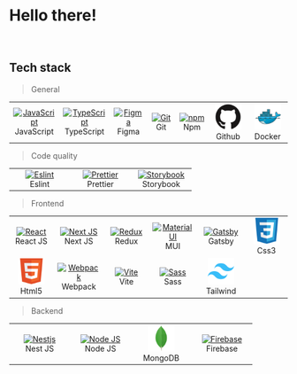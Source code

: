 <h1 align="left">Hello there!</h1>

<br />

<h2 align="left" id="unnclear">Tech stack</h2>

> General

<table width="100%">
  <tr>
    <td align="center" width="96">
      <a href="#unnclear">
        <img
          src="https://upload.wikimedia.org/wikipedia/commons/thumb/9/99/Unofficial_JavaScript_logo_2.svg/1024px-Unofficial_JavaScript_logo_2.svg.png"
          width="48"
          height="48"
          alt="JavaScript"
        />
      </a>
      <br />JavaScript
    </td>
    <td align="center" width="96">
      <a href="#unnclear">
        <img
          src="https://upload.wikimedia.org/wikipedia/commons/thumb/4/4c/Typescript_logo_2020.svg/1200px-Typescript_logo_2020.svg.png"
          width="48"
          height="48"
          alt="TypeScript"
        />
      </a>
      <br />TypeScript
    </td>
    <td align="center" width="96">
      <a href="#unnclear">
        <img
          src="https://upload.wikimedia.org/wikipedia/commons/3/33/Figma-logo.svg"
          width="45"
          height="45"
          alt="Figma"
        />
      </a>
      <br />Figma
    </td>
    <td align="center" width="96">
      <a href="#unnclear">
        <img
          src="https://upload.wikimedia.org/wikipedia/commons/thumb/3/3f/Git_icon.svg/1200px-Git_icon.svg.png"
          width="48"
          height="48"
          alt="Git"
        />
      </a>
      <br />Git
    </td>
    <td align="center" width="96">
      <a href="#unnclear">
        <img
          src="https://brandeps.com/icon-download/N/Npm-icon-vector-05.svg"
          width="48"
          height="48"
          alt="npm"
        />
      </a>
      <br />Npm
    </td>
    <td align="center" width="96">
      <a href="#unnclear">
        <img
          src="https://github.com/devicons/devicon/blob/master/icons/github/github-original.svg"
          width="48"
          height="48"
          alt="github"
        />
      </a>
      <br />Github
    </td>
    <td align="center" width="96">
      <a href="#unnclear">
        <img
          src="https://github.com/devicons/devicon/blob/master/icons/docker/docker-original.svg"
          width="48"
          height="48"
          alt="docker"
        />
      </a>
      <br />Docker
    </td>
  </tr>
</table>

> Code quality

<table width="100%">
  <tr>
    <td align="center" width="96">
      <a href="#unnclear">
        <img
          src="https://brandeps.com/icon-download/E/Eslint-icon-vector-02.svg"
          width="48"
          height="48"
          alt="Eslint"
        />
      </a>
      <br />Eslint
    </td>
    <td align="center" width="96">
      <a href="#unnclear">
        <img
          src="https://brandeps.com/icon-download/P/Prettier-icon-vector-02.svg"
          width="48"
          height="48"
          alt="Prettier"
        />
      </a>
      <br />Prettier
    </td>
    <td align="center" width="96">
      <a href="#unnclear">
        <img
          src="https://brandeps.com/icon-download/S/Storybook-icon-vector-02.svg"
          width="48"
          height="48"
          alt="Storybook"
        />
      </a>
      <br />Storybook
    </td>
  </tr>
</table>

> Frontend

<table width="100%">
  <tr>
    <td align="center" width="96">
      <a href="#unnclear">
        <img
          src="https://brandlogos.net/wp-content/uploads/2020/09/react-logo.png"
          width="48"
          height="48"
          alt="React"
        />
      </a>
      <br />React JS
    </td>
    <td align="center" width="96">
      <a href="#unnclear">
        <img
          src="https://raw.githubusercontent.com/samfromaway/samfromaway/master/.github/images/nextjs.png"
          width="48"
          height="48"
          alt="Next JS"
        />
      </a>
      <br />Next JS
    </td>
    <td align="center" width="96">
      <a href="#unnclear">
        <img
          src="https://cdn.worldvectorlogo.com/logos/redux.svg"
          width="48"
          height="48"
          alt="Redux"
        />
      </a>
      <br />Redux
    </td>
    <td align="center" width="96">
      <a href="#unnclear">
        <img
          src="https://media.zeemly.com/zeemly/product/material-ui.png"
          width="48"
          height="48"
          alt="Material UI"
        />
      </a>
      <br />MUI
    </td>
    <td align="center" width="96">
      <a href="#unnclear">
        <img
          src="https://static.cdnlogo.com/logos/g/42/gatsby.svg"
          width="48"
          height="48"
          alt="Gatsby"
        />
      </a>
      <br />Gatsby
    </td>
    <td align="center" width="96">
      <a href="#unnclear">
        <img
          src="https://github.com/devicons/devicon/blob/master/icons/css3/css3-original.svg"
          width="48"
          height="48"
          alt="css3"
        />
      </a>
      <br />Css3
    </td>
  </tr>
  <tr>
    <td align="center" width="96">
      <a href="#unnclear">
        <img
          src="https://github.com/devicons/devicon/blob/master/icons/html5/html5-original.svg"
          width="48"
          height="48"
          alt="Html5"
        />
      </a>
      <br />Html5
    </td>
    <td align="center" width="96">
      <a href="#unnclear">
        <img
          src="https://brandeps.com/icon-download/W/Webpack-icon-vector-02.svg"
          width="48"
          height="48"
          alt="Webpack"
        />
      </a>
      <br />Webpack
    </td>
    <td align="center" width="96">
      <a href="#unnclear">
        <img src="https://vitejs.dev/logo.svg" width="48" height="48" alt="Vite" />
      </a>
      <br />Vite
    </td>
    <td align="center" width="96">
      <a href="#unnclear">
        <img
          src="https://brandeps.com/icon-download/S/Sass-icon-vector-04.svg"
          width="48"
          height="48"
          alt="Sass"
        />
      </a>
      <br />Sass
    </td>
    <td align="center" width="96">
      <a href="#unnclear">
        <img
          src="https://github.com/devicons/devicon/blob/master/icons/tailwindcss/tailwindcss-plain.svg"
          width="48"
          height="48"
          alt="Tailwind"
        />
      </a>
      <br />Tailwind
    </td>
  </tr>
</table>

> Backend

<table width="100%">
  <tr>
    <td align="center" width="96">
      <a href="#unnclear">
        <img
          src="https://brandeps.com/icon-download/N/Nestjs-icon-vector-01.svg"
          width="48"
          height="48"
          alt="Nestjs"
        />
      </a>
      <br />Nest JS
    </td>
    <td align="center" width="96">
      <a href="#unnclear">
        <img
          src="https://brandeps.com/icon-download/N/Nodejs-icon-vector-02.svg"
          width="48"
          height="48"
          alt="Node JS"
        />
      </a>
      <br />Node JS
    </td>
    <td align="center" width="96">
      <a href="#unnclear">
        <img
          src="https://github.com/devicons/devicon/blob/master/icons/mongodb/mongodb-original.svg"
          width="48"
          height="48"
          alt="Mongo DB"
        />
      </a>
      <br />MongoDB
    </td>
    <td align="center" width="96">
      <a href="#unnclear">
        <img
          src="https://brandeps.com/logo-download/F/Firebase-logo-vector-02.svg"
          width="48"
          height="48"
          alt="Firebase"
        />
      </a>
      <br />Firebase
    </td>
  </tr>
</table>

